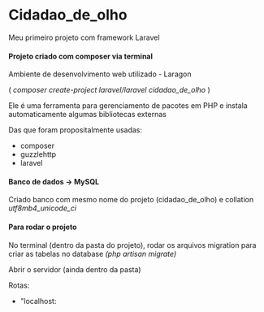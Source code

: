# Cidadao_de_olho
Meu primeiro projeto com framework Laravel

<h4>Projeto criado com composer via terminal </h4>
<p>Ambiente de desenvolvimento web utilizado - Laragon</p>
<p>(<i> composer create-project laravel/laravel cidadao_de_olho </i>)</p>
<p> Ele é uma ferramenta para gerenciamento de pacotes em PHP e instala automaticamente algumas bibliotecas externas</p>
<p> Das que foram propositalmente usadas: <ul>
  <li> composer </li>
  <li> guzzlehttp </li>
  <li> laravel </li>
</ul></p>
<h4>Banco de dados -> MySQL</h4>
<p>Criado banco com mesmo nome do projeto (cidadao_de_olho) e collation <i>utf8mb4_unicode_ci</i></p>

<h4>Para rodar o projeto</h4>
<p>No terminal (dentro da pasta do projeto), rodar os arquivos migration para criar as tabelas no database <i>(php artisan migrate)</i></p>
<p>Abrir o servidor (ainda dentro da pasta) <i></i></p>
<p>Rotas: <ul>
  <li>"localhost:</li>
</ul></p>

